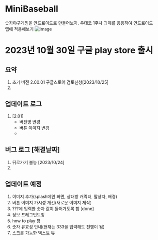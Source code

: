 # MiniBaseball
숫자야구게임을 안드로이드로 만들어보자. 우테코 1주차 과제를 응용하여 안드로이드 앱에 적용해보기
![image](https://github.com/Oh-JunTaek/MiniBaseball/assets/143782929/783b3131-77a2-413f-8582-e2bea50c6ee0)
# 2023년 10월 30일 구글 play store 출시

## 요약
1. 초기 버전 2.00.01 구글스토어 검토신청[2023/10/25] 
2. 

## 업데이트 로그
1. [2.01]
   - 버전명 변경
   - 버튼 이미지 변경
   - 

## 버그 로그 [해결날짜]
1. 뒤로가기 불능 [2023/10/24]
2. 



## 업데이트 예정
1. 이미지 추가(splash메인 화면, 상대방 캐릭터, 말상자, 배경)
2. 버튼 이미지 가시성 개선(새로운 이미지 제작)
3. ???에 입력한 숫자 값이 들어가도록 함 [done]
4. 정보 프레그먼트창
5. how to play 창
6. 숫자 유효성 안내(현재는 333을 입력해도 진행이 됨)
7. 스크롤 가능한 텍스트 뷰
